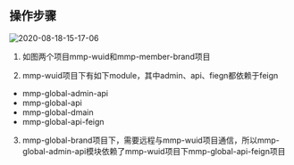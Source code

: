 ## 操作步骤
![2020-08-18-15-17-06](https://junjie2018sz.oss-cn-shenzhen.aliyuncs.com/images/2020-08-18-15-17-06.png)

1. 如图两个项目mmp-wuid和mmp-member-brand项目

2. mmp-wuid项目下有如下module，其中admin、api、fiegn都依赖于feign

- mmp-global-admin-api
- mmp-global-api
- mmp-global-dmain
- mmp-global-api-feign

3. mmp-global-brand项目下，需要远程与mmp-wuid项目通信，所以mmp-global-admin-api模块依赖了mmp-wuid项目下mmp-global-api-feign项目